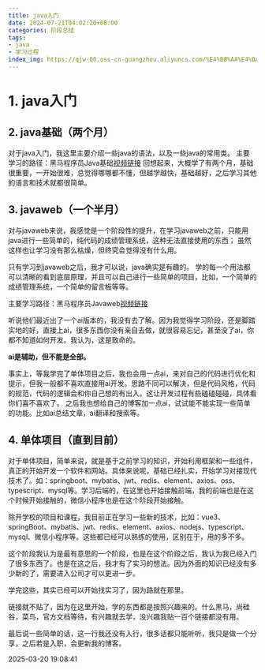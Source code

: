 ```yaml
---
title: java入门
date: 2024-07-21T04:02:20+08:00
categories: 阶段总结
tags:
- java
- 学习过程
index_img: https://qjw-00.oss-cn-guangzhou.aliyuncs.com/%E4%B8%AA%E4%BA%BA%E4%BD%BF%E7%94%A8%E5%AD%98%E5%82%A8/PixPin_2025-07-21_15-36-42.jpg
---
```

# 1. java入门
## 2. java基础（两个月）
对于java入门，我这里主要介绍一些java的语法，以及一些java的常用类。
主要学习的路径：黑马程序员Java基础[视频链接](https://www.bilibili.com/video/BV17F411T7Ao/?spm_id_from=333.337.search-card.all.click&vd_source=05a13de36acabb86d2e8a4290b817d96)
回想起来，大概学了有两个月，基础很重要，一开始很难，总觉得哪哪都不懂，但越学越快，基础越好，之后学习其他的语言和技术就都很简单。

## 3. javaweb（一个半月）
对与javaweb来说，我感觉是一个阶段性的提升，在学习javaweb之前，只能用java进行一些简单的，纯代码的成绩管理系统，这种无法直接使用的东西；
虽然这样也让学习没有那么枯燥，但终究会觉得没有什么用。

只有学习到javaweb之后，我才可以说，java确实是有趣的。
学的每一个用法都可以清晰的看到底层原理，并且可以自己进行一些简单的项目，比如，一个简单的成绩管理系统，一个简单的留言板等等。

主要学习路径：黑马程序员Javaweb[视频链接](https://www.bilibili.com/video/BV1yGydYEE3H/?vd_source=05a13de36acabb86d2e8a4290b817d96)

听说他们最近出了一个ai版本的，我没有去了解。因为我觉得学习阶段，还是脚踏实地的好，直接上ai，很多东西你没有亲自去做，就很容易忘记，甚至没了ai，你都不知道如何开发。我认为，这是致命的。

**ai是辅助，但不能是全部。**

事实上，等我学完了单体项目之后，我也会用一点ai，来对自己的代码进行优化和提示，但我一般都不喜欢直接用ai开发。思路不同可以解决，但是代码风格，代码的规范，代码的逻辑会和你自己想的有出入。这让开发过程有些磕磕碰碰，具体看你们喜不喜欢了。
之后我也想给自己的博客加一点ai，试试能不能实现一些简单的功能。比如ai总结文章，ai翻译和搜索等。


## 4. 单体项目（直到目前）
对于单体项目，简单来说，就是基于之前学习的知识，开始利用框架和一些组件，真正的开始开发一个软件和网站。具体来说呢，基础已经扎实，开始学习对接现代技术了。如：springboot、mybatis、jwt、redis、element、axios、oss、typescript、mysql等。学习后端的，在这里也开始接触前端，我的前端也是在这个时候开始接触的，微信小程序也是在这个阶段开始接触。

除开学校的项目和课程，我目前正在学习一些新的技术，比如：vue3、springBoot、mybatis、jwt、redis、element、axios、nodejs、typescript、mysql、微信小程序等。这些都已经可以熟练的使用，区别在于，用的多不多。

这个阶段我认为是最有意思的一个阶段，也是在这个阶段之后，我认为我已经入门了很多东西了。也是在这之后，我才有了实习的想法。因为外面的知识已经没有多少新的了，需要进入公司才可以更进一步。

学完这些，其实已经可以开始找实习了，因为路就在那里。

链接就不贴了，因为在这里开始，学的东西都是按照兴趣来的。什么黑马，尚硅谷，菜鸟，官方文档等待，有兴趣就去学，没兴趣我贴一百个链接都没有用。

最后说一些简单的话，这一行我还没有入行，很多话都只能听听，我只是做一个分享，之后若是入职，会更新我的博客。

2025-03-20 19:08:41
